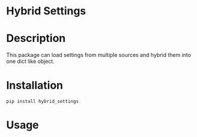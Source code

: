 Hybrid Settings
===============

# Description

This package can load settings from multiple sources and hybrid them into one dict like object.

# Installation

```
pip install hybrid_settings
```

# Usage
